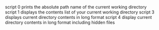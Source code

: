 script 0 prints the absolute path name of the current working directory
script 1 displays the contents list of your current working directory
script 3 displays current directory contents in long format
script 4 display current directory contents in long format including hidden files
